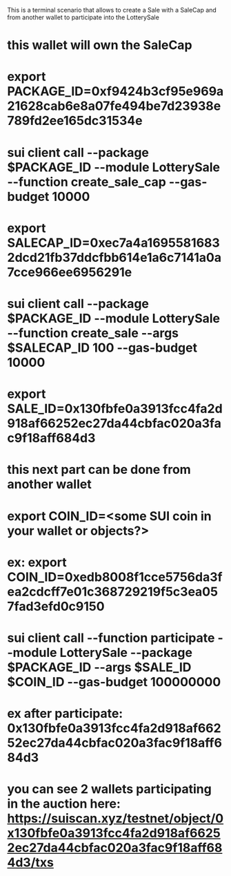This is a terminal scenario that allows to create a Sale with a SaleCap and from another wallet to participate into the LotterySale

# this wallet will own the SaleCap
# export PACKAGE_ID=0xf9424b3cf95e969a21628cab6e8a07fe494be7d23938e789fd2ee165dc31534e
# sui client call --package $PACKAGE_ID --module LotterySale --function create_sale_cap --gas-budget 10000
# export SALECAP_ID=0xec7a4a16955816832dcd21fb37ddcfbb614e1a6c7141a0a7cce966ee6956291e
# sui client call --package $PACKAGE_ID --module LotterySale --function create_sale --args $SALECAP_ID 100 --gas-budget 10000
# export SALE_ID=0x130fbfe0a3913fcc4fa2d918af66252ec27da44cbfac020a3fac9f18aff684d3

# this next part can be done from another wallet
# export COIN_ID=<some SUI coin in your wallet or objects?>
# ex: export COIN_ID=0xedb8008f1cce5756da3fea2cdcff7e01c368729219f5c3ea057fad3efd0c9150
# sui client call --function participate --module LotterySale --package $PACKAGE_ID --args $SALE_ID $COIN_ID --gas-budget 100000000

# ex after participate: 0x130fbfe0a3913fcc4fa2d918af66252ec27da44cbfac020a3fac9f18aff684d3
# you can see 2 wallets participating in the auction here: https://suiscan.xyz/testnet/object/0x130fbfe0a3913fcc4fa2d918af66252ec27da44cbfac020a3fac9f18aff684d3/txs

